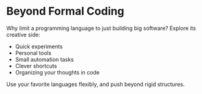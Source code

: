 # Beyond Formal Coding

Why limit a programming language to just building big software? Explore its creative side:

- Quick experiments
- Personal tools
- Small automation tasks
- Clever shortcuts
- Organizing your thoughts in code


Use your favorite languages flexibly, and push beyond rigid structures.
